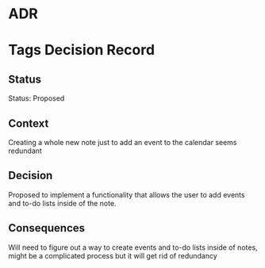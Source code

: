 # ADR


# Tags Decision Record

## Status

Status: Proposed

## Context

Creating a whole new note just to add an event to the calendar seems redundant

## Decision

Proposed to implement a functionality that allows the user to add events and to-do lists inside of the note.

## Consequences

Will need to figure out a way to create events and to-do lists inside of notes, might be a complicated process but it will get rid of redundancy
